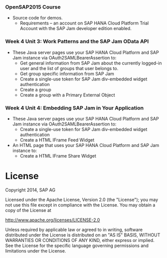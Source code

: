 ### OpenSAP2015 Course
* Source code for demos.
  * Requirements – an account on SAP HANA Cloud Platform Trial Account with the SAP Jam developer edition enabled.

### Week 4 Unit 3: Work Patterns and the SAP Jam OData API
* These Java server pages use your SAP HANA Cloud Platform and SAP Jam instance via OAuth2SAMLBearerAssertion to:
  * Get general information from SAP Jam about the currently logged-in user and the list of groups that user belongs to.
  * Get group specific information from SAP Jam
  * Create a single-use token for SAP Jam div-embedded widget authentication
  * Create a group
  * Create a group with a Primary External Object

### Week 4 Unit 4: Embedding SAP Jam in Your Application
* These Java server pages use your SAP HANA Cloud Platform and SAP Jam instance via OAuth2SAMLBearerAssertion to:
  * Create a single-use token for SAP Jam div-embedded widget authentication
  * Create a HTML IFrame Feed Widget
* An HTML page that uses your SAP HANA Cloud Platform and SAP Jam instance to:
  *	Create a HTML IFrame Share Widget

# License
Copyright 2014, SAP AG

Licensed under the Apache License, Version 2.0 (the "License");
you may not use this file except in compliance with the License.
You may obtain a copy of the License at

   http://www.apache.org/licenses/LICENSE-2.0

Unless required by applicable law or agreed to in writing, software
distributed under the License is distributed on an "AS IS" BASIS,
WITHOUT WARRANTIES OR CONDITIONS OF ANY KIND, either express or implied.
See the License for the specific language governing permissions and
limitations under the License.